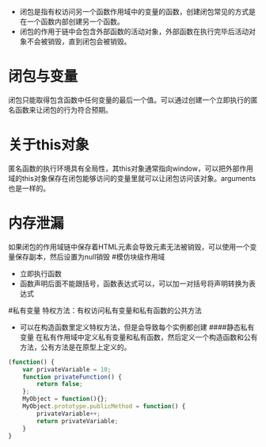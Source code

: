 * 闭包是指有权访问另一个函数作用域中的变量的函数，创建闭包常见的方式是在一个函数内部创建另一个函数。
* 闭包的作用于链中会包含外部函数的活动对象，外部函数在执行完毕后活动对象不会被销毁，直到闭包会被销毁。

# 闭包与变量

闭包只能取得包含函数中任何变量的最后一个值。可以通过创建一个立即执行的匿名函数来让闭包的行为符合预期。

# 关于this对象

匿名函数的执行环境具有全局性，其this对象通常指向window，可以把外部作用域的this对象保存在闭包能够访问的变量里就可以让闭包访问该对象。arguments也是一样的。

# 内存泄漏
如果闭包的作用域链中保存着HTML元素会导致元素无法被销毁，可以使用一个变量保存副本，然后设置为null销毁
#模仿块级作用域
* 立即执行函数
* 函数声明后面不能跟括号，函数表达式可以，可以加一对括号将声明转换为表达式

#私有变量
特权方法：有权访问私有变量和私有函数的公共方法
* 可以在构造函数里定义特权方法，但是会导致每个实例都创建
####静态私有变量
在私有作用域中定义私有变量和私有函数，然后定义一个构造函数和公有方法，公有方法是在原型上定义的。

```js
(function() {
    var privateVariable = 10;
    function privateFunction() {
        return false;
    };
    MyObject = function(){};
    MyObject.prototype.publicMethod = function() {
        privateVariable++;
        return privateVariable;
    }
}
```

